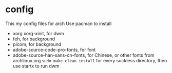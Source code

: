 # config
This my config files for arch
Use pacman to install
* xorg xorg-xinit, for dwm
* feh, for background
* picom, for background
* adobe-source-code-pro-fonts, for font
* adobe-source-han-sans-cn-fonts, for Chinese, or other fonts from archlinux.org
`sudo make clean install` for every suckless directory, then use startx to run dwm
